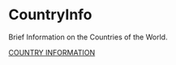 # CountryInfo

Brief Information on the Countries of the World.

[COUNTRY INFORMATION](https://recreatorus.github.io/countryinfo/ "Go to website")
